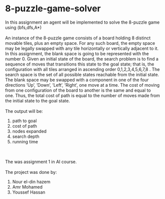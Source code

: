 # 8-puzzle-game-solver
In this assignment an agent will be implemented to solve the 8-puzzle game using (bfs,dfs,A*)</br></br>
An instance of the 8-puzzle game consists of a board holding 8 distinct movable tiles, plus
an empty space. For any such board, the empty space may be legally swapped with any tile
horizontally or vertically adjacent to it. In this assignment, the blank space is going to be
represented with the number 0.
Given an initial state of the board, the search problem is to find a sequence of moves that transitions
this state to the goal state; that is, the configuration with all tiles arranged in ascending
order 0,1,2,3,4,5,6,7,8 .
The search space is the set of all possible states reachable from the initial state. The blank
space may be swapped with a component in one of the four directions ’Up’, ’Down’, ’Left’,
’Right’, one move at a time. The cost of moving from one configuration of the board to another
is the same and equal to one. Thus, the total cost of path is equal to the number of moves
made from the initial state to the goal state.</br></br>
The output will be:
1. path to goal
2. cost of path
3. nodes expanded
4. search depth
5. running time

</br></br>
The was assignment 1 in AI course.</br></br>
The project was done by:
1) Nour el-din hazem
2) Amr Mohamed
3) Youssef Hassan
